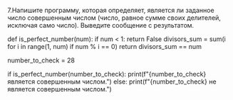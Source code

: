 7.Напишите программу, которая определяет, является ли заданное число совершенным числом (число, равное сумме своих делителей, исключая само число). Выведите сообщение с результатом.




def is_perfect_number(num):
    if num < 1:
        return False
    divisors_sum = sum(i for i in range(1, num) if num % i == 0)
    return divisors_sum == num

number_to_check = 28 

if is_perfect_number(number_to_check):
    print(f"{number_to_check} является совершенным числом.")
else:
    print(f"{number_to_check} не является совершенным числом.")

